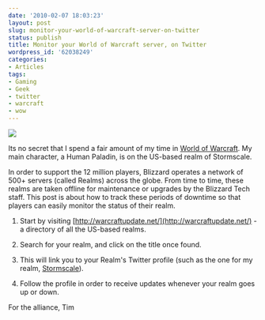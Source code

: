 ```yaml
---
date: '2010-02-07 18:03:23'
layout: post
slug: monitor-your-world-of-warcraft-server-on-twitter
status: publish
title: Monitor your World of Warcraft server, on Twitter
wordpress_id: '62038249'
categories:
- Articles
tags:
- Gaming
- Geek
- twitter
- warcraft
- wow
---
```


![](http://timk.co.za/wp-content/uploads/2010/02/stormscale-is-back.png)

Its no secret that I spend a fair amount of my time in [World of Warcraft](http://www.worldofwarcraft.com). My main character, a Human Paladin, is on the US-based realm of Stormscale.

In order to support the 12 million players, Blizzard operates a network of 500+ servers (called Realms) across the globe. From time to time, these realms are taken offline for maintenance or upgrades by the Blizzard Tech staff. This post is about how to track these periods of downtime so that players can easily monitor the status of their realm.



	
  1. Start by visiting [http://warcraftupdate.net/](http://warcraftupdate.net/) - a directory of all the US-based realms.

	
  2. Search for your realm, and click on the title once found.

	
  3. This will link you to your Realm's Twitter profile (such as the one for my realm, [Stormscale](http://twitter.com/stormscale)).

	
  4. Follow the profile in order to receive updates whenever your realm goes up or down.


For the alliance,
Tim
